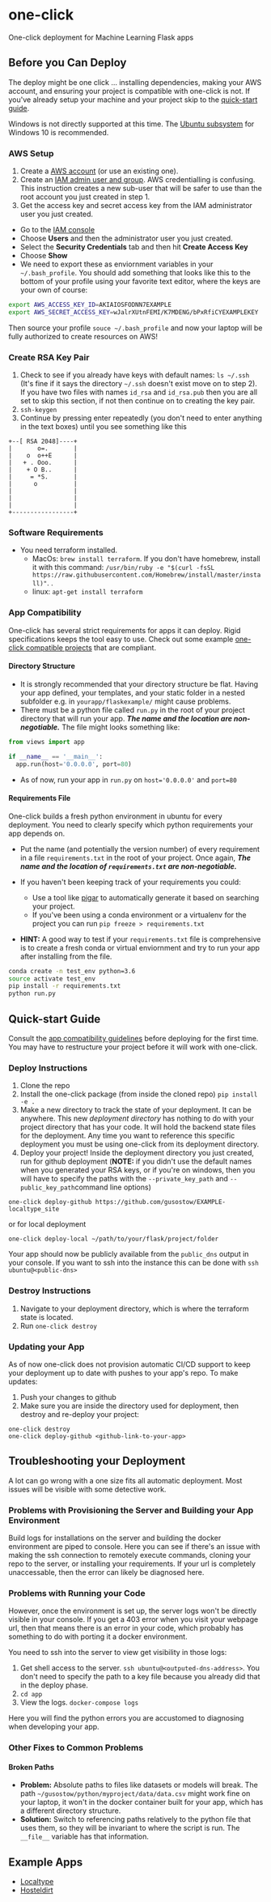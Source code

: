 # one-click
One-click deployment for Machine Learning Flask apps

## Before you Can Deploy

The deploy might be one click ... installing dependencies, making your AWS account, and ensuring your project is compatible with one-click is not. If you've already setup your machine and your project skip to the [quick-start guide](#quick-start-guide).

Windows is not directly supported at this time. The [Ubuntu subsystem](https://helloacm.com/the-ubuntu-sub-system-new-bash-shell-in-windows-10/) for Windows 10 is recommended. 

### AWS Setup

1. Create a [AWS account](https://aws.amazon.com/) (or use an existing one).
2. Create an [IAM admin user and group](https://docs.aws.amazon.com/IAM/latest/UserGuide/getting-started_create-admin-group.html). AWS credentialling is confusing. This instruction creates a new sub-user that will be safer to use than the root account you just created in step 1.
3. Get the access key and secret access key from the IAM administrator user you just created. 
  - Go to the [IAM console](https://console.aws.amazon.com/iam/home?#home)
  - Choose **Users** and then the administrator user you just created.
  - Select the **Security Credentials** tab and then hit **Create Access Key**
  - Choose **Show**
  - We need to export these as enviornment variables in your `~/.bash_profile`. You should add something that looks like this to the bottom of your profile using your favorite text editor, where the keys are your own of course:
  ```bash
  export AWS_ACCESS_KEY_ID=AKIAIOSFODNN7EXAMPLE
  export AWS_SECRET_ACCESS_KEY=wJalrXUtnFEMI/K7MDENG/bPxRfiCYEXAMPLEKEY
  ```
  Then source your profile `souce ~/.bash_profile` and now your laptop will be fully authorized to create resources on AWS!
  
### Create RSA Key Pair

1. Check to see if you already have keys with default names: `ls ~/.ssh` (It's fine if it says the directory `~/.ssh` doesn't exist move on to step 2). If you have two files with names `id_rsa` and `id_rsa.pub` then you are all set to skip this section, if not then continue on to creating the key pair.
2. `ssh-keygen`
3. Continue by pressing enter repeatedly (you don't need to enter anything in the text boxes) until you see something like this 
```
+--[ RSA 2048]----+
|       o=.       |
|    o  o++E      |
|   + . Ooo.      |
|    + O B..      |
|     = *S.       |
|      o          |
|                 |
|                 |
|                 |
+-----------------+
```

### Software Requirements

- You need terraform installed.
  - MacOs: `brew install terraform`. If you don't have homebrew, install it with this command: `/usr/bin/ruby -e "$(curl -fsSL https://raw.githubusercontent.com/Homebrew/install/master/install)"`.
. 
  - linux: `apt-get install terraform`

### App Compatibility

One-click has several strict requirements for apps it can deploy. Rigid specifications keeps the tool easy to use. Check out some example [one-click compatible projects](#example-apps) that are compliant.

#### Directory Structure 

- It is strongly recommended that your directory structure be flat. Having your app defined, your templates, and your static folder in a nested subfolder e.g. in `yourapp/flaskexample/` might cause problems. 
- There must be a python file called `run.py` in the root of your project directory that will run your app. _**The name and the location are non-negotiable.**_ The file might looks something like:
```python
from views import app

if __name__ == '__main__':
  app.run(host='0.0.0.0', port=80)
```
- As of now, run your app in `run.py` on `host='0.0.0.0'` and `port=80`

#### Requirements File

One-click builds a fresh python environment in ubuntu for every deployment. You need to clearly specify which python requirements your app depends on.

- Put the name (and potentially the version number) of every requirement in a file `requirements.txt` in the root of your project. Once again, _**The name and the location of `requirements.txt` are non-negotiable.**_ 

- If you haven't been keeping track of your requirements you could:
  - Use a tool like [pigar](https://github.com/damnever/pigar) to automatically generate it based on searching your project.
  - If you've been using a conda environment or a virtualenv for the project you can run `pip freeze > requirements.txt`

- **HINT:** A good way to test if your `requirements.txt` file is comprehensive is to create a fresh conda or virtual enviornment and try to run your app after installing from the file.
```bash
conda create -n test_env python=3.6
source activate test_env
pip install -r requirements.txt
python run.py
```

## Quick-start Guide

Consult the [app compatibility guidelines](#app-compatibility) before deploying for the first time. You may have to restructure your project before it will work with one-click.

### Deploy Instructions

1. Clone the repo
2. Install the one-click package (from inside the cloned repo) `pip install -e .`
3. Make a new directory to track the state of your deployment. It can be anywhere. This new *deployment directory* has nothing to do with your project directory that has your code. It will hold the backend state files for the deployment. Any time you want to reference this specific deployment you must be using one-click from its deployment directory.
4. Deploy your project! Inside the deployment directory you just created, run for github deployment (**NOTE:** if you didn't use the default names when you generated your RSA keys, or if you're on windows, then you will have to specify the paths with the `--private_key_path` and `--public_key_path`command line options)
```
one-click deploy-github https://github.com/gusostow/EXAMPLE-localtype_site
```
or for local deployment
```
one-click deploy-local ~/path/to/your/flask/project/folder
```

Your app should now be publicly available from the `public_dns` output in your console. If you want to ssh into the instance this can be done with `ssh ubuntu@<public-dns>`

### Destroy Instructions

1. Navigate to your deployment directory, which is where the terraform state is located.
2. Run `one-click destroy`

### Updating your App

As of now one-click does not provision automatic CI/CD support to keep your deployment up to date with pushes to your app's repo. To make updates:
1. Push your changes to github
2. Make sure you are inside the directory used for deployment, then destroy and re-deploy your project:
```
one-click destroy
one-click deploy-github <github-link-to-your-app>
```

## Troubleshooting your Deployment

A lot can go wrong with a one size fits all automatic deployment. Most issues will be visible with some detective work.

### Problems with Provisioning the Server and Building your App Environment

Build logs for installations on the server and building the docker environment are piped to console. Here you can see if there's an issue with making the ssh connection to remotely execute commands, cloning your repo to the server, or installing your requirements. If your url is completely unaccessable, then the error can likely be diagnosed here.

### Problems with Running your Code

However, once the environment is set up, the server logs won't be directly visible in your console. If you get a 403 error when you visit your webpage url, then that means there is an error in your code, which probably has something to do with porting it a docker environment.

You need to ssh into the server to view get visibility in those logs:
1. Get shell access to the server. `ssh ubuntu@<outputed-dns-address>`. You don't need to specify the path to a key file because you already did that in the deploy phase.
2. `cd app`
3. View the logs. `docker-compose logs`

Here you will find the python errors you are accustomed to diagnosing when developing your app.

### Other Fixes to Common Problems

#### Broken Paths
- **Problem:** Absolute paths to files like datasets or models will break. The path `~/gusostow/python/myproject/data/data.csv` might work fine on your laptop, it won't in the docker container built for your app, which has a different directory structure.
- **Solution:** Switch to referencing paths relatively to the python file that uses them, so they will be invariant to where the script is run. The `__file__` variable has that information.

## Example Apps 

- [Localtype](https://github.com/gusostow/EXAMPLE-localtype_site)
- [Hosteldirt](https://github.com/gusostow/EXAMPLE-hosteldirt)


